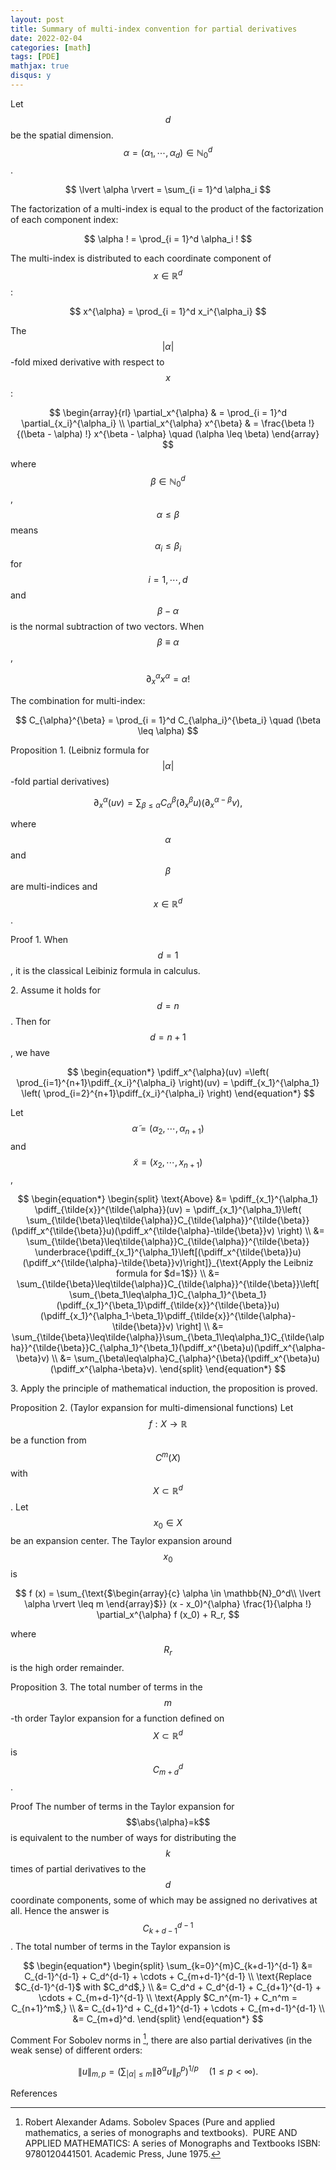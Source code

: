 ```yaml
---
layout: post
title: Summary of multi-index convention for partial derivatives
date: 2022-02-04
categories: [math]
tags: [PDE]
mathjax: true
disqus: y
---
```


Let $$d$$ be the spatial dimension. $$\alpha = (\alpha_1, \cdots, \alpha_d) \in \mathbb{N}_0^d$$.

$$
 \lvert \alpha \rvert = \sum_{i = 1}^d \alpha_i
$$

The factorization of a multi-index is equal to the product of the factorization of each component index:

$$
 \alpha ! = \prod_{i = 1}^d \alpha_i !
$$

The multi-index is distributed to each coordinate component of $$x \in \mathbb{R}^d$$:

$$
 x^{\alpha} = \prod_{i = 1}^d x_i^{\alpha_i}
$$

The $$\lvert \alpha \rvert$$-fold mixed derivative with respect to $$x$$:

$$
 \begin{array}{rl} \partial_x^{\alpha} & = \prod_{i = 1}^d \partial_{x_i}^{\alpha_i} \\ \partial_x^{\alpha} x^{\beta} & = \frac{\beta !}{(\beta - \alpha) !} x^{\beta - \alpha} \quad (\alpha \leq \beta) \end{array}
$$

where $$\beta \in \mathbb{N}_0^d$$, $$\alpha \leq \beta$$ means $$\alpha_i \leq \beta_i$$ for $$i = 1, \cdots, d$$ and $$\beta - \alpha$$ is the normal subtraction of two vectors. When $$\beta \equiv \alpha$$,

$$
 \partial_x^{\alpha} x^{\alpha} = \alpha !
$$

The combination for multi-index:

$$
 C_{\alpha}^{\beta} = \prod_{i = 1}^d C_{\alpha_i}^{\beta_i} \quad (\beta \leq \alpha)
$$

Proposition 1. (Leibniz formula for $$\lvert \alpha \rvert$$-fold partial derivatives)

$$
 \partial_x^{\alpha} (uv) = \sum_{\beta \leq \alpha} C_{\alpha}^{\beta} (\partial_x^{\beta} u) (\partial_x^{\alpha - \beta} v),
$$

where $$\alpha$$ and $$\beta$$ are multi-indices and $$x \in \mathbb{R}^d$$.

Proof 1\. When $$d=1$$, it is the classical Leibiniz formula in calculus.

2\. Assume it holds for $$d=n$$. Then for $$d=n+1$$, we have

$$
\begin{equation*}
    \pdiff_x^{\alpha}(uv) =\left( \prod_{i=1}^{n+1}\pdiff_{x_i}^{\alpha_i} \right)(uv) =
    \pdiff_{x_1}^{\alpha_1} \left( \prod_{i=2}^{n+1}\pdiff_{x_i}^{\alpha_i} \right)
\end{equation*}
$$

Let $$\tilde{\alpha}=(\alpha_2,\cdots,\alpha_{n+1})$$ and $$\tilde{x}=(x_2,\cdots,x_{n+1})$$,

$$
\begin{equation*}
  \begin{split}
      \text{Above} &= \pdiff_{x_1}^{\alpha_1}
      \pdiff_{\tilde{x}}^{\tilde{\alpha}}(uv) = \pdiff_{x_1}^{\alpha_1}\left(
        \sum_{\tilde{\beta}\leq\tilde{\alpha}}C_{\tilde{\alpha}}^{\tilde{\beta}}(\pdiff_x^{\tilde{\beta}}u)(\pdiff_x^{\tilde{\alpha}-\tilde{\beta}}v)
      \right) \\
      &= \sum_{\tilde{\beta}\leq\tilde{\alpha}}C_{\tilde{\alpha}}^{\tilde{\beta}}
      \underbrace{\pdiff_{x_1}^{\alpha_1}\left[(\pdiff_x^{\tilde{\beta}}u)(\pdiff_x^{\tilde{\alpha}-\tilde{\beta}}v)\right]}_{\text{Apply the Leibniz formula for $d=1$}} \\
      &= \sum_{\tilde{\beta}\leq\tilde{\alpha}}C_{\tilde{\alpha}}^{\tilde{\beta}}\left[
        \sum_{\beta_1\leq\alpha_1}C_{\alpha_1}^{\beta_1}(\pdiff_{x_1}^{\beta_1}\pdiff_{\tilde{x}}^{\tilde{\beta}}u)(\pdiff_{x_1}^{\alpha_1-\beta_1}\pdiff_{\tilde{x}}^{\tilde{\alpha}-\tilde{\beta}}v)
      \right] \\
      &= \sum_{\tilde{\beta}\leq\tilde{\alpha}}\sum_{\beta_1\leq\alpha_1}C_{\tilde{\alpha}}^{\tilde{\beta}}C_{\alpha_1}^{\beta_1}(\pdiff_x^{\beta}u)(\pdiff_x^{\alpha-\beta}v) \\
      &= \sum_{\beta\leq\alpha}C_{\alpha}^{\beta}(\pdiff_x^{\beta}u)(\pdiff_x^{\alpha-\beta}v).
  \end{split}
\end{equation*}
$$

3\. Apply the principle of mathematical induction, the proposition is proved.

Proposition 2. (Taylor expansion for multi-dimensional functions) Let $$f : X \rightarrow \mathbb{R}$$ be a function from $$C^m (X)$$ with $$X \subset \mathbb{R}^d$$. Let $$x_0 \in X$$ be an expansion center. The Taylor expansion around $$x_0$$ is

$$
f (x) = \sum_{\text{$\begin{array}{c} \alpha \in \mathbb{N}_0^d\\ \lvert \alpha \rvert \leq m \end{array}$}} (x - x_0)^{\alpha} \frac{1}{\alpha !} \partial_x^{\alpha} f (x_0) + R_r,
$$

where $$R_r$$ is the high order remainder.

Proposition 3. The total number of terms in the $$m$$-th order Taylor expansion for a function defined on $$X \subset \mathbb{R}^d$$ is $$C_{m + d}^d$$.

Proof  The number of terms in the Taylor expansion for $$\abs{\alpha}=k$$ is equivalent to the number of ways for distributing the $$k$$ times of partial derivatives to the $$d$$ coordinate components, some of which may be assigned no derivatives at all. Hence the answer is $$C_{k+d-1}^{d-1}$$. The total number of terms in the Taylor expansion is

$$
\begin{equation*}
  \begin{split}
    \sum_{k=0}^{m}C_{k+d-1}^{d-1} &= C_{d-1}^{d-1} + C_d^{d-1} + \cdots + C_{m+d-1}^{d-1} \\
    \text{Replace $C_{d-1}^{d-1}$ with $C_d^d$,} \\
    &= C_d^d + C_d^{d-1} + C_{d+1}^{d-1} + \cdots + C_{m+d-1}^{d-1} \\
    \text{Apply $C_n^{m-1} + C_n^m = C_{n+1}^m$,} \\
    &= C_{d+1}^d + C_{d+1}^{d-1} + \cdots + C_{m+d-1}^{d-1} \\
    &= C_{m+d}^d.
  \end{split}
\end{equation*}
$$

Comment For Sobolev norms in [^Ada75], there are also partial derivatives (in the weak sense) of different orders:

$$
 \lVert u \rVert_{m, p} = \left( \sum_{\lvert \alpha \rvert \leq m} \lVert \partial^{\alpha} u \rVert_p^p \right)^{1 / p} \quad (1 \leq p < \infty) .
$$

References

[^Ada75]: Robert Alexander Adams. Sobolev Spaces (Pure and applied mathematics, a series of monographs and textbooks). &nbsp;PURE AND APPLIED MATHEMATICS: A series of Monographs and Textbooks ISBN: 9780120441501. Academic Press, June 1975. 
